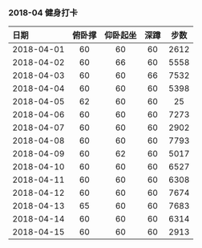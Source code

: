 ### 2018-04 健身打卡

| 日期         | 俯卧撑  | 仰卧起坐 |  深蹲  |  步数  |
| :--------- | :--: | :--: | :--: | :--: |
| 2018-04-01 |  60  |  60  |  60  | 2612 |
| 2018-04-02 |  60  |  66  |  60  | 5558 |
| 2018-04-03 |  60  |  60  |  66  | 7532 |
| 2018-04-04 |  60  |  60  |  60  | 5398 |
| 2018-04-05 |  62  |  60  |  60  |  25  |
| 2018-04-06 |  60  |  60  |  60  | 7273 |
| 2018-04-07 |  60  |  60  |  60  | 2902 |
| 2018-04-08 |  60  |  60  |  60  | 7793 |
| 2018-04-09 |  60  |  62  |  60  | 5017 |
| 2018-04-10 |  60  |  60  |  60  | 6527 |
| 2018-04-11 |  60  |  60  |  60  | 6308 |
| 2018-04-12 |  60  |  60  |  60  | 7674 |
| 2018-04-13 |  65  |  60  |  60  | 7683 |
| 2018-04-14 |  60  |  60  |  60  | 6314 |
| 2018-04-15 |  60  |  60  |  60  | 2913 |